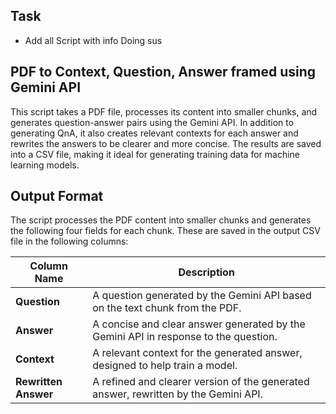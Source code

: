## Task

- Add all Script with info Doing sus


## PDF to Context, Question, Answer framed using Gemini API

This script takes a PDF file, processes its content into smaller chunks, and generates question-answer pairs using the Gemini API. In addition to generating QnA, it also creates relevant contexts for each answer and rewrites the answers to be clearer and more concise. The results are saved into a CSV file, making it ideal for generating training data for machine learning models. 

## Output Format

The script processes the PDF content into smaller chunks and generates the following four fields for each chunk. These are saved in the output CSV file in the following columns:

| Column Name          | Description                                                                                   |
|----------------------|-----------------------------------------------------------------------------------------------|
| **Question**          | A question generated by the Gemini API based on the text chunk from the PDF.                  |
| **Answer**            | A concise and clear answer generated by the Gemini API in response to the question.           |
| **Context**           | A relevant context for the generated answer, designed to help train a model.                  |
| **Rewritten Answer**  | A refined and clearer version of the generated answer, rewritten by the Gemini API.           |


